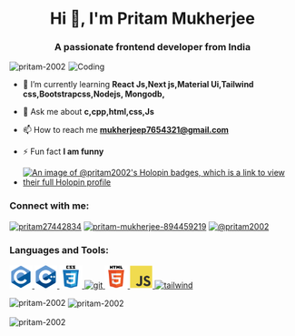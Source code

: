 <h1 align="center">Hi 👋, I'm Pritam Mukherjee</h1>
<h3 align="center">A passionate frontend developer from India</h3>
<img align="right" alt="Coding" width="400" src="https://cdna.artstation.com/p/assets/images/images/028/102/058/original/pixel-jeff-matrix-s.gif?1593487263">

<p align="left"> <img src="https://komarev.com/ghpvc/?username=pritam-2002&label=Profile%20views&color=0e75b6&style=flat" alt="pritam-2002" /> </p>

- 🌱 I’m currently learning **React Js,Next js,Material Ui,Tailwind css,Bootstrapcss,Nodejs, Mongodb,**

- 💬 Ask me about **c,cpp,html,css,Js**

- 📫 How to reach me **mukherjeep7654321@gmail.com**

- ⚡ Fun fact **I am funny**

- [![An image of @pritam2002's Holopin badges, which is a link to view their full Holopin profile](https://holopin.me/pritam2002)](https://holopin.io/@pritam2002)

<h3 align="left">Connect with me:</h3>
<p align="left">
<a href="https://twitter.com/pritam27442834" target="blank"><img align="center" src="https://upload.wikimedia.org/wikipedia/commons/thumb/6/6f/Logo_of_Twitter.svg/512px-Logo_of_Twitter.svg.png?20220821125553" alt="pritam27442834" height="30" width="40" /></a>
<a href="https://linkedin.com/in/pritam-mukherjee-894459219" target="blank"><img align="center" src="https://upload.wikimedia.org/wikipedia/commons/thumb/f/f8/LinkedIn_icon_circle.svg/800px-LinkedIn_icon_circle.svg.png" alt="pritam-mukherjee-894459219" height="30" width="40" /></a>
<a href="https://hashnode.com/@pritam2002" target="blank"><img align="center" src="https://www.logo.wine/a/logo/GitHub/GitHub-Icon-White-Dark-Background-Logo.wine.svg" alt="@pritam2002" height="30" width="40" /></a>
</p>

<h3 align="left">Languages and Tools:</h3>
<p align="left"> <a href="https://www.cprogramming.com/" target="_blank" rel="noreferrer"> <img src="https://raw.githubusercontent.com/devicons/devicon/master/icons/c/c-original.svg" alt="c" width="40" height="40"/> </a> <a href="https://www.w3schools.com/cpp/" target="_blank" rel="noreferrer"> <img src="https://raw.githubusercontent.com/devicons/devicon/master/icons/cplusplus/cplusplus-original.svg" alt="cplusplus" width="40" height="40"/> </a> <a href="https://www.w3schools.com/css/" target="_blank" rel="noreferrer"> <img src="https://raw.githubusercontent.com/devicons/devicon/master/icons/css3/css3-original-wordmark.svg" alt="css3" width="40" height="40"/> </a> <a href="https://git-scm.com/" target="_blank" rel="noreferrer"> <img src="https://www.vectorlogo.zone/logos/git-scm/git-scm-icon.svg" alt="git" width="40" height="40"/> </a> <a href="https://www.w3.org/html/" target="_blank" rel="noreferrer"> <img src="https://raw.githubusercontent.com/devicons/devicon/master/icons/html5/html5-original-wordmark.svg" alt="html5" width="40" height="40"/> </a> <a href="https://developer.mozilla.org/en-US/docs/Web/JavaScript" target="_blank" rel="noreferrer"> <img src="https://raw.githubusercontent.com/devicons/devicon/master/icons/javascript/javascript-original.svg" alt="javascript" width="40" height="40"/> </a> <a href="https://tailwindcss.com/" target="_blank" rel="noreferrer"> <img src="https://www.vectorlogo.zone/logos/tailwindcss/tailwindcss-icon.svg" alt="tailwind" width="40" height="40"/> </a> </p>

<p><img align="left" src="https://github-readme-stats.vercel.app/api/top-langs?username=pritam-2002&show_icons=true&locale=en&layout=compact" alt="pritam-2002" /></p>

<p>&nbsp;<img align="center" src="https://github-readme-stats.vercel.app/api?username=pritam-2002&show_icons=true&locale=en" alt="pritam-2002" /></p>

<p><img align="center" src="https://github-readme-streak-stats.herokuapp.com/?user=pritam-2002&" alt="pritam-2002" /></p>
